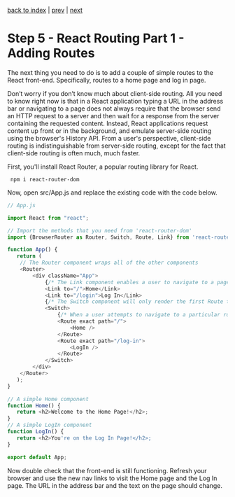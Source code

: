 <!-- @format -->

[back to index](/README.md) | [prev](/docs/4.md) | [next](/docs/6.md)

# Step 5 - React Routing Part 1 - Adding Routes

The next thing you need to do is to add a couple of simple routes to the React front-end. Specifically, routes to a home page and log in page. 

Don’t worry if you don’t know much about client-side routing. All you need to know right now is that in a React application typing a URL in the address bar or navigating to a page does not always require that the browser send an HTTP request to a server and then wait for a response from the server containing the requested content. Instead, React applications request content up front or in the background, and emulate server-side routing using the browser's History API. From a user's perspective, client-side routing is indistinguishable from server-side routing, except for the fact that client-side routing is often much, much faster.

First, you'll install React Router, a popular routing library for React.

```
 npm i react-router-dom
```

Now, open src/App.js and replace the existing code with the code below.

```js
// App.js

import React from "react";

// Import the methods that you need from 'react-router-dom'
import {BrowserRouter as Router, Switch, Route, Link} from 'react-router-dom';

function App() {
   return (
    // The Router component wraps all of the other components
    <Router>
        <div className="App">
			{/* The Link component enables a user to navigate to a page without triggering a page refresh.  It also ensures that the browser's back and forward buttons will work, by using history.push() to push a new entry to the history stack. */}
            <Link to="/">Home</Link>
            <Link to="/login">Log In</Link>
			{/* The Switch component will only render the first Route that matches the path the user wants to navigate to. Without it, clicking on the Home link above would render both the Home component and the LogIn component on the same page. */}
            <Switch>
				{/* When a user attempts to navigate to a particular route, Route will determine which React component to render. Route takes a path attribute whose value is the route in question. Route can also take a component attribute to indicate what component to render. In this particular case, the component is Route's child node. */}
                <Route exact path="/">
                    <Home />
                </Route>
                <Route exact path="/log-in">
                    <LogIn />
                </Route>
            </Switch>
        </div>
    </Router>
   );
}

// A simple Home component
function Home() {
   return <h2>Welcome to the Home Page!</h2>;
}
// A simple LogIn component
function LogIn() {
   return <h2>You're on the Log In Page!</h2>;
}

export default App;
``` 

Now double check that the front-end is still functioning. Refresh your browser and use the new nav links to visit the Home page and the Log In page. The URL in the address bar and the text on the page should change.
